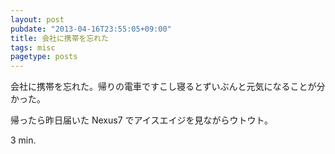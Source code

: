 ```yaml
---
layout: post
pubdate: "2013-04-16T23:55:05+09:00"
title: 会社に携帯を忘れた
tags: misc
pagetype: posts
---
```

会社に携帯を忘れた。帰りの電車ですこし寝るとずいぶんと元気になることが分かった。

帰ったら昨日届いた Nexus7 でアイスエイジを見ながらウトウト。

3 min.
